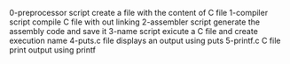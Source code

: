0-preprocessor script create a file with the content of C file
1-compiler script compile C file with out linking
2-assembler script generate the assembly code and save it
3-name script exicute a C file and create execution name
4-puts.c file displays an output using puts
5-printf.c C file print output using printf
